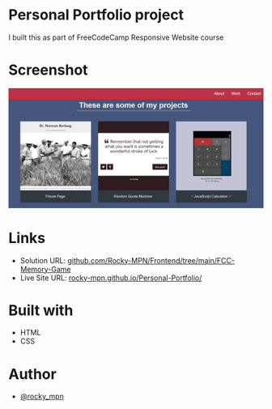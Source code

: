 # Personal Portfolio project

I built this as part of FreeCodeCamp Responsive Website course



# Screenshot

![](screenshot.png)


# Links

- Solution URL: [github.com/Rocky-MPN/Frontend/tree/main/FCC-Memory-Game](https://github.com/Rocky-MPN/Frontend/tree/main/FreeCodeCamp/Personal-Portfolio)
- Live Site URL: [rocky-mpn.github.io/Personal-Portfolio/](https://rocky-mpn.github.io/Personal-Portfolio/)


# Built with

- HTML
- CSS


#  Author

- [@rocky_mpn](https://www.twitter.com/rocky_mpn)

